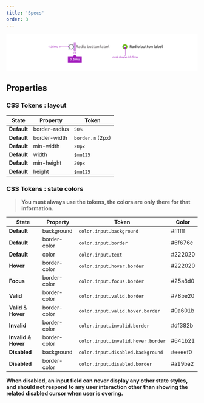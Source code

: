 ```yaml
---
title: 'Specs'
order: 3
---
```


![preferences](Radiobuttons-documentation.png)

## Properties

### CSS Tokens : layout

| State       | Property      | Token            |
| ----------- | ------------- | ---------------- |
| **Default** | border-radius | `50%`            |
| **Default** | border-width  | `border.m` (2px) |
| **Default** | min-width     | `20px`           |
| **Default** | width         | `$mu125`         |
| **Default** | min-height    | `20px`           |
| **Default** | height        | `$mu125`         |

### CSS Tokens : state colors

> **You must always use the tokens, the colors are only there for that information.**

| State                   | Property     | Token                              | Color   |
| ----------------------- | ------------ | ---------------------------------- | ------- |
| **Default**             | background   | `color.input.background`           | #ffffff |
| **Default**             | border-color | `color.input.border`               | #6f676c |
| **Default**             | color        | `color.input.text`                 | #222020 |
| **Hover**               | border-color | `color.input.hover.border`         | #222020 |
| **Focus**               | border-color | `color.input.focus.border`         | #25a8d0 |
| **Valid**               | border-color | `color.input.valid.border`         | #78be20 |
| **Valid** & **Hover**   | border-color | `color.input.valid.hover.border`   | #0a601b |
| **Invalid**             | border-color | `color.input.invalid.border`       | #df382b |
| **Invalid** & **Hover** | border-color | `color.input.invalid.hover.border` | #641b21 |
| **Disabled**            | background   | `color.input.disabled.background`  | #eeeef0 |
| **Disabled**            | border-color | `color.input.disabled.border`      | #a19ba2 |

**When disabled, an input field can never display any other state styles, and should not respond to any user interaction other than showing the related disabled cursor when user is overing.**
